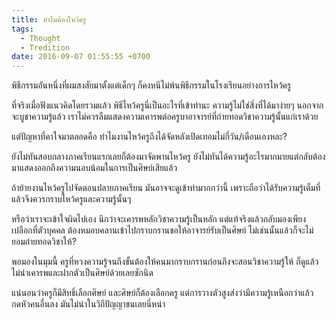 ```yaml
---
title: ทำไมต้องไหว้ครู
tags:
  - Thought
  - Tredition
date: 2016-09-07 01:55:55 +0700
---
```


พิธีกรรมอันหนึ่งที่ผมสงสัยมาตั้งแต่เด็กๆ ก็คงหนีไม่พ้นพิธีกรรมในโรงเรียนอย่างการไหว้ครู

ที่จริงเมื่อฟังแนวคิดโดยรวมแล้ว พิธีไหว้ครูนี่เป็นอะไรที่เข้าท่านะ ความรู้ไม่ใช่สิ่งที่ได้มาง่ายๆ นอกจากจะบูชาความรู้แล้ว เราไม่ควรลืมแสดงความเคารพต่อครูบาอาจารย์ที่ถ่ายทอดวิชาความรู้นั้นแก่เราด้วย

แต่ปัญหาที่คาใจมาตลอดคือ ทำไมงานไหว้ครูถึงได้จัดหลังเปิดเทอมไม่กี่วัน/เดือนเองหละ?

ยังไม่ทันสอบกลางภาคเรียนแรกเลยก็ต้องมาจัดพานไหว้ครู ยังไม่ทันได้ความรู้อะไรมากมายแต่กลับต้องมาแสดงออกถึงความนอบน้อมในการเป็นศิษย์เสียแล้ว

ถ้าย้ายงานไหว้ครูไปจัดตอนปลายภาคเรียน มันอาจจะดูเข้าท่ามากกว่านี้ เพราะถือว่าได้รับความรู้เต็มที่แล้วจึงควรกราบไหว้ครูและความรู้นั้นๆ

หรือว่าเราจะเข้าใจผิดไปเอง นึกว่าจะเคารพหลักวิชาความรู้เป็นหลัก แต่แท้จริงแล้วกลับมองเพียงเปลือกที่ตัวบุคคล ต้องหมอบคลานเข้าไปกราบกรานขอให้อาจารย์รับเป็นศิษย์ ไม่เช่นนั้นแล้วก็จะไม่ยอมถ่ายทอดวิชาให้?

พอมองในมุมนี้ ครูที่หวงความรู้จนถึงขั้นต้องให้คนมากราบกรานก่อนถึงจะสอนวิชาความรู้ให้ ก็ดูแล้วไม่น่าเคารพและฝากตัวเป็นศิษย์ด้วยเลยซักนิด

แน่นอนว่าครูก็มีสิทธิ์เลือกศิษย์ และศิษย์ก็ต้องเลือกครู แต่การวางตัวสูงส่งว่ามีความรู้เหนือกว่าแล้วกดหัวคนอื่นลง มันไม่น่าในวิถีปัญญาชนเลยนี่หน่า
